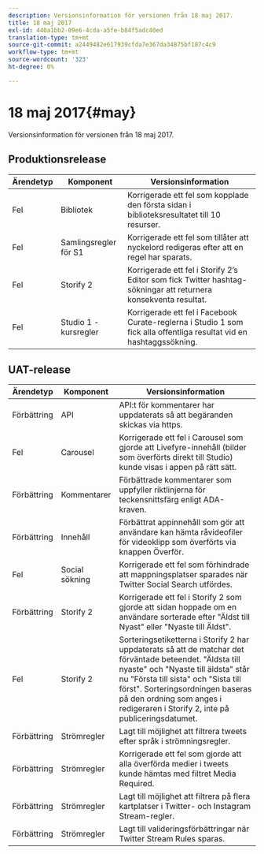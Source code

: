```yaml
---
description: Versionsinformation för versionen från 18 maj 2017.
title: 18 maj 2017
exl-id: 440a1bb2-09e6-4cda-a5fe-b84f5adc40ed
translation-type: tm+mt
source-git-commit: a2449482e617939cfda7e367da34875bf187c4c9
workflow-type: tm+mt
source-wordcount: '323'
ht-degree: 0%

---
```


# 18 maj 2017{#may}

Versionsinformation för versionen från 18 maj 2017.

## Produktionsrelease

| **Ärendetyp** | **Komponent** | **Versionsinformation** |
|---|---|---|
| Fel | Bibliotek | Korrigerade ett fel som kopplade den första sidan i biblioteksresultatet till 10 resurser. |
| Fel | Samlingsregler för S1 | Korrigerade ett fel som tillåter att nyckelord redigeras efter att en regel har sparats. |
| Fel | Storify 2 | Korrigerade ett fel i Storify 2’s Editor som fick Twitter hashtag-sökningar att returnera konsekventa resultat. |
| Fel | Studio 1 - kursregler | Korrigerade ett fel i Facebook Curate-reglerna i Studio 1 som fick alla offentliga resultat vid en hashtaggssökning. |

## UAT-release

| **Ärendetyp** | **Komponent** | **Versionsinformation** |
|---|---|---|
| Förbättring | API | API:t för kommentarer har uppdaterats så att begäranden skickas via https. |
| Fel | Carousel | Korrigerade ett fel i Carousel som gjorde att Livefyre-innehåll (bilder som överförts direkt till Studio) kunde visas i appen på rätt sätt. |
| Förbättring | Kommentarer | Förbättrade kommentarer som uppfyller riktlinjerna för teckensnittsfärg enligt ADA-kraven. |
| Förbättring | Innehåll | Förbättrat appinnehåll som gör att användare kan hämta råvideofiler för videoklipp som överförts via knappen Överför. |
| Fel | Social sökning | Korrigerade ett fel som förhindrade att mappningsplatser sparades när Twitter Social Search utfördes. |
| Förbättring | Storify 2 | Korrigerade ett fel i Storify 2 som gjorde att sidan hoppade om en användare sorterade efter &quot;Äldst till Nyast&quot; eller &quot;Nyaste till Äldst&quot;. |
| Fel | Storify 2 | Sorteringsetiketterna i Storify 2 har uppdaterats så att de matchar det förväntade beteendet. &quot;Äldsta till nyaste&quot; och &quot;Nyaste till äldsta&quot; står nu &quot;Första till sista&quot; och &quot;Sista till först&quot;. Sorteringsordningen baseras på den ordning som anges i redigeraren i Storify 2, inte på publiceringsdatumet. |
| Förbättring | Strömregler | Lagt till möjlighet att filtrera tweets efter språk i strömningsregler. |
| Förbättring | Strömregler | Korrigerade ett fel som gjorde att alla överförda medier i tweets kunde hämtas med filtret Media Required. |
| Förbättring | Strömregler | Lagt till möjlighet att filtrera på flera kartplatser i Twitter- och Instagram Stream-regler. |
| Förbättring | Strömregler | Lagt till valideringsförbättringar när Twitter Stream Rules sparas. |
